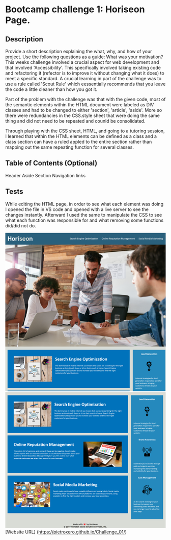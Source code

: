 # Bootcamp challenge 1: Horiseon Page.

## Description

Provide a short description explaining the what, why, and how of your project. Use the following questions as a guide:
What was your motivation? This weeks challenge involved a crucial aspect for web development and that involved 'Accessibility'. This specifically involved taking existing code and refactoring it (refector is to improve it without changing what it does) to meet a specific standard. A crucial learning in part of the challenge was to use a rule called 'Scout Rule' which eessentially recommends that you leave the code a little cleaner than how you got it.

Part of the problem with the challenge was that with the given code, most of the semantic elements within the HTML document were labeled as DIV classes and had to be changed to either 'section', 'article', 'aside'. More so there were redundancies in the CSS.style sheet that were doing the same thing and did not need to be repeated and counld be consolidated.

Through playing with the CSS sheet, HTML, and going to a tutoring session, I learned that within the HTML elements can be defined as a class and a class section can have a ruled appled to the entire section rather than mapping out the same repeating function for several classes. 


## Table of Contents (Optional)

Header
Aside
Section
Navigation links

## Tests

While editing the HTML page, in order to see what each element was doing I opened the file in VS code and opened with a live server to see the changes instantly. Afterward I used the same to manipulate the CSS to see what each function was responsible for and what removing some functions did/did not do.


![Screenshot of Website](./assets/images/Horiseon%20screenshot%201.png)
![Screenshot of Website](./assets/images/Horiseon%20screenshot%202.png)
[Website URL] (https://pietroxero.github.io/Challenge_01/)
